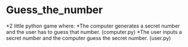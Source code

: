 # Guess_the_number
 *2 little python game where: 
  *The computer generates a secret number and the user has to guess that number. (computer.py)
  *The user inputs a secret number and the computer guess the secret number. (user.py)


